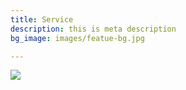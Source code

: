 ```yaml
---
title: Service
description: this is meta description
bg_image: images/featue-bg.jpg

---
```

![](/images/slider-bg.jpg)